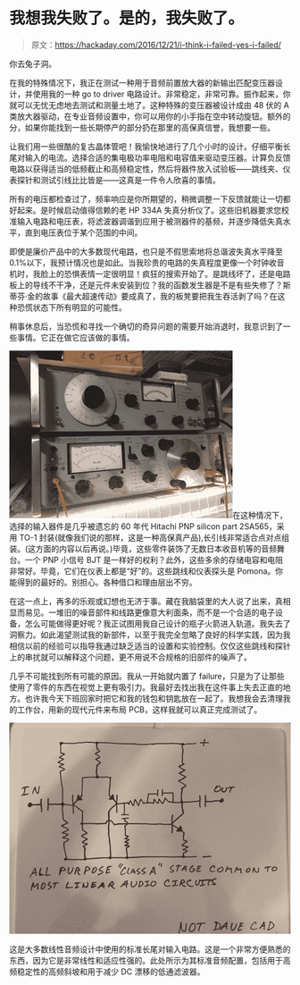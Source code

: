 # 我想我失败了。是的，我失败了。

> 原文：<https://hackaday.com/2016/12/21/i-think-i-failed-yes-i-failed/>

你去兔子洞。

在我的特殊情况下，我正在测试一种用于音频前置放大器的新输出匹配变压器设计，并使用我的一种 go to driver 电路设计。非常稳定，非常可靠。振作起来，你就可以无忧无虑地去测试和测量土地了。这种特殊的变压器被设计成由 48 伏的 A 类放大器驱动，在专业音频设置中，你可以用你的小手指在空中转动旋钮。额外的分，如果你能找到一些长期停产的部分扔在那里的高保真信誉，我想要一些。

让我们用一些很酷的复古晶体管吧！我愉快地进行了几个小时的设计。仔细平衡长尾对输入的电流。选择合适的集电极功率电阻和电容值来驱动变压器。计算负反馈电路以获得适当的低频截止和高频稳定性，然后将器件放入试验板——跳线夹、仪表探针和测试引线比比皆是——这真是一件令人欣喜的事情。

所有的电压都检查过了，频率响应是你所期望的，稍微调整一下反馈就能让一切都好起来。是时候启动值得信赖的老 HP 334A 失真分析仪了。这些旧机器要求您校准输入电路和电压表，将滤波器调谐到应用于被测器件的基频，并逐步降低失真水平，直到电压表位于某个范围的中间。

即使是廉价产品中的大多数现代电路，也只是不假思索地将总谐波失真水平降至 0.1%以下，我预计情况也是如此。当我珍贵的电路的失真程度更像一个时钟收音机时，我脸上的恐惧表情一定很明显！疯狂的搜索开始了。是跳线坏了，还是电路板上的导线不干净，还是元件未安装到位？我的函数发生器是不是有些失修了？斯蒂芬·金的故事《最大超速传动》要成真了，我的板凳要把我生吞活剥了吗？在这种恐慌状态下所有明显的可能性。

稍事休息后，当恐慌和寻找一个确切的奇异问题的需要开始消退时，我意识到了一些事情。它正在做它应该做的事情。

![img_2858](img/680eb32c4c23da1b95abbf12de4492dd.png)在这种情况下，选择的输入器件是几乎被遗忘的 60 年代 Hitachi PNP silicon part 2SA565，采用 TO-1 封装(就像我们说的那样，这是一种高保真产品),长引线非常适合点对点组装。(这方面的内容以后再说。)毕竟，这些零件装饰了无数日本收音机等的音频舞台。一个 PNP 小信号 BJT 是一样好的权利？此外，这些多余的存储电容和电阻非常好。毕竟，它们在仪表上都是“好”的。这些跳线和仪表探头是 Pomona。你能得到的最好的。别担心。各种借口和理由层出不穷。

在这一点上，再多的乐观或幻想也无济于事。藏在我脑袋里的大人说了出来，真相显而易见。一堆旧的噪音部件和线路更像意大利面条，而不是一个合适的电子设备，怎么可能做得更好呢？我正试图用我自己设计的瓶子火箭进入轨道。我失去了洞察力。如此渴望测试我的新部件，以至于我完全忽略了良好的科学实践，因为我相信以前的经验可以指导我通过缺乏适当的设置和实验控制。仅仅这些跳线和探针上的串扰就可以解释这个问题，更不用说不合规格的旧部件的噪声了。

几乎不可能找到所有可能的原因。我从一开始就内置了 failure，只是为了让那些使用了零件的东西在视觉上更有吸引力。我最好去找出我在这件事上失去正直的地方。也许我今天下班回家时把它和我的钱包和钥匙放在一起了。我想我会去清理我的工作台，用新的现代元件来布局 PCB，这样我就可以真正完成测试了。

![classadriver](img/1be658db9ca8a8f927586cd17edaa241.png)

这是大多数线性音频设计中使用的标准长尾对输入电路。这是一个非常方便熟悉的东西，因为它是非常线性和适应性强的。此处所示为其标准音频配置，包括用于高频稳定性的高频斜坡和用于减少 DC 漂移的低通滤波器。